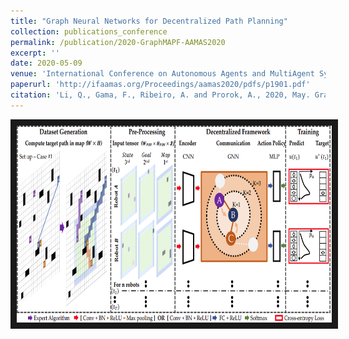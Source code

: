 ```yaml
---
title: "Graph Neural Networks for Decentralized Path Planning"
collection: publications_conference
permalink: /publication/2020-GraphMAPF-AAMAS2020
excerpt: ''
date: 2020-05-09
venue: 'International Conference on Autonomous Agents and MultiAgent Systems'
paperurl: 'http://ifaamas.org/Proceedings/aamas2020/pdfs/p1901.pdf'
citation: 'Li, Q., Gama, F., Ribeiro, A. and Prorok, A., 2020, May. Graph Neural Networks for Decentralized Path Planning. In Proceedings of the 19th International Conference on Autonomous Agents and MultiAgent Systems (pp. 1901-1903).'
---
```

<a href="https://youtu.be/AGDk2RozpMQ
" target="_blank"><img src="/images/customized/GraphMAPF2020.png" 
alt="IMAGE ALT TEXT HERE" width="560" height="315" border="10" /></a>


